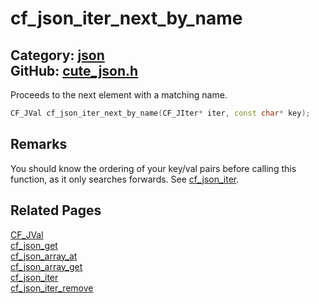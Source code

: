 [//]: # (This file is automatically generated by Cute Framework's docs parser.)
[//]: # (Do not edit this file by hand!)
[//]: # (See: https://github.com/RandyGaul/cute_framework/blob/master/samples/docs_parser.cpp)
[](../header.md ':include')

# cf_json_iter_next_by_name

Category: [json](/api_reference?id=json)  
GitHub: [cute_json.h](https://github.com/RandyGaul/cute_framework/blob/master/include/cute_json.h)  
---

Proceeds to the next element with a matching name.

```cpp
CF_JVal cf_json_iter_next_by_name(CF_JIter* iter, const char* key);
```

## Remarks

You should know the ordering of your key/val pairs before calling this function, as it only searches forwards. See [cf_json_iter](/json/cf_json_iter.md).

## Related Pages

[CF_JVal](/json/cf_jval.md)  
[cf_json_get](/json/cf_json_get.md)  
[cf_json_array_at](/json/cf_json_array_at.md)  
[cf_json_array_get](/json/cf_json_array_get.md)  
[cf_json_iter](/json/cf_json_iter.md)  
[cf_json_iter_remove](/json/cf_json_iter_remove.md)  
